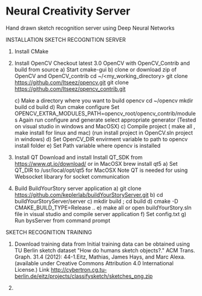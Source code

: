# Neural Creativity Server 
Hand drawn sketch recognition server using Deep Neural Networks


INSTALLATION SKETCH RECOGNITION SERVER

1) Install CMake
2) Install OpenCV
    Checkout latest 3.0 OpenCV with OpenCV_Contrib and build from source 
    a) Start cmake-gui
    b) clone or download zip of OpenCV and OpenCV_contrib
        cd ~/<my_working_directory>
        git clone https://github.com/Itseez/opencv.git
        git clone https://github.com/Itseez/opencv_contrib.git
    
    c) Make a directory where you want to build opencv 
        cd ~/opencv
        mkdir build
        cd build
    d) Run cmake configure 
        Set OPENCV_EXTRA_MODULES_PATH=opencv_root/opencv_contrib/modules
        Again run configure and generate 
        select appropriate generator (Tested on visual studio in windows and MacOSX)
    c) Compile project ( make all , make install for linux and mac)
        (run install project in OpenCV.sln project in windows)
    d) Set OpenCV_DIR envirment variable to path to opencv install folder 
    e) Set Path variable where opencv is installed 
    
3) Install QT 
    Download and install Install QT_SDK from https://www.qt.io/download/
    or in MacOSX brew install qt5 
    a) Set QT_DIR to /usr/local/opt/qt5 for MacOSX 
    Note QT is needed for using Websocket libarary for socket communication 
        
3) Build BuildYourStory server application
   a)  git clone https://github.com/keplerlab/buildYourStoryServer.git
   b)  cd buildYourStoryServer/server
   c)  mkdir build ; cd build
   d)  cmake -D CMAKE_BUILD_TYPE=Release ..
   e)  make all or open buildYourStory.sln file in visual studio and compile server application
   f)  Set config.txt 
   g)  Run bysServer from command prompt
   
   
   
   
SKETCH RECOGNITION TRAINING   

1) Download training data from 
Initial training data can be obtained using TU Berlin sketch dataset 
"How do humans sketch objects?." ACM Trans. Graph. 31.4 (2012): 44-1.Eitz, Mathias, James Hays, and Marc Alexa. 
(available under Creative Commons Attribution 4.0 International License.) 
Link http://cybertron.cg.tu-berlin.de/eitz/projects/classifysketch/sketches_png.zip

2) 





